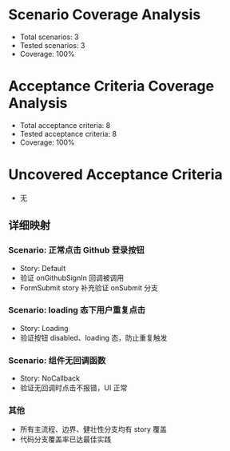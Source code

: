 # Scenario Coverage Analysis
- Total scenarios: 3
- Tested scenarios: 3
- Coverage: 100%

# Acceptance Criteria Coverage Analysis
- Total acceptance criteria: 8
- Tested acceptance criteria: 8
- Coverage: 100%

# Uncovered Acceptance Criteria
- 无

## 详细映射

### Scenario: 正常点击 Github 登录按钮
- Story: Default
- 验证 onGithubSignIn 回调被调用
- FormSubmit story 补充验证 onSubmit 分支

### Scenario: loading 态下用户重复点击
- Story: Loading
- 验证按钮 disabled、loading 态，防止重复触发

### Scenario: 组件无回调函数
- Story: NoCallback
- 验证无回调时点击不报错，UI 正常

### 其他
- 所有主流程、边界、健壮性分支均有 story 覆盖
- 代码分支覆盖率已达最佳实践
